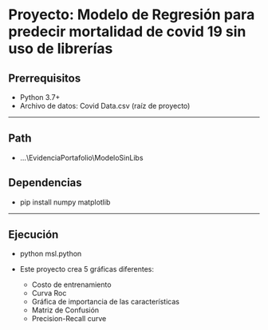 # Proyecto: Modelo de Regresión para predecir mortalidad de covid 19 sin uso de librerías

## Prerrequisitos

- Python 3.7+
- Archivo de datos: Covid Data.csv (raíz de proyecto)

---

## Path

- ...\EvidenciaPortafolio\ModeloSinLibs

## Dependencias

- pip install numpy matplotlib

---

## Ejecución

- python msl.python

- Este proyecto crea 5 gráficas diferentes:
   - Costo de entrenamiento
   - Curva Roc
   - Gráfica de importancia de las características
   - Matriz de Confusión
   - Precision-Recall curve



